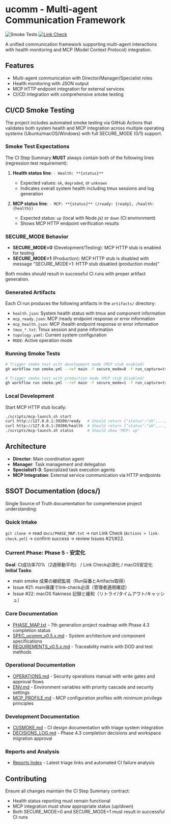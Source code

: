 # ucomm - Multi-agent Communication Framework

![Smoke Tests](https://github.com/Driedsandwich/ucomm/workflows/smoke/badge.svg)
[![Link Check](https://github.com/Driedsandwich/ucomm/actions/workflows/link-check.yml/badge.svg)](https://github.com/Driedsandwich/ucomm/actions/workflows/link-check.yml)

A unified communication framework supporting multi-agent interactions with health monitoring and MCP (Model Context Protocol) integration.

## Features

- Multi-agent communication with Director/Manager/Specialist roles
- Health monitoring with JSON output
- MCP HTTP endpoint integration for external services
- CI/CD integration with comprehensive smoke testing

## CI/CD Smoke Testing

The project includes automated smoke testing via GitHub Actions that validates both system health and MCP integration across multiple operating systems (Ubuntu/macOS/Windows) with full SECURE_MODE (0/1) support.

### Smoke Test Expectations

The CI Step Summary **MUST** always contain both of the following lines (regression test requirement):

1. **Health status line**: `- Health: **{status}**`
   - Expected values: `ok`, `degraded`, or `unknown`
   - Indicates overall system health including tmux sessions and log generation

2. **MCP status line**: `- MCP: **{status}** (/ready: {ready}, /health: {health})`
   - Expected status: `up` (local with Node.js) or `down` (CI environment)
   - Shows MCP HTTP endpoint verification results

### SECURE_MODE Behavior

- **SECURE_MODE=0** (Development/Testing): MCP HTTP stub is enabled for testing
- **SECURE_MODE=1** (Production): MCP HTTP stub is disabled with message "SECURE_MODE=1: HTTP stub disabled (production mode)"

Both modes should result in successful CI runs with proper artifact generation.

### Generated Artifacts

Each CI run produces the following artifacts in the `artifacts/` directory:

- `health.json`: System health status with tmux and component information
- `mcp_ready.json`: MCP /ready endpoint response or error information
- `mcp_health.json`: MCP /health endpoint response or error information
- `tmux_*.txt`: Tmux session and pane information
- `topology.yaml`: Current system configuration
- `MODE`: Active operation mode

### Running Smoke Tests

```bash
# Trigger smoke test with development mode (MCP stub enabled)
gh workflow run smoke.yml --ref main -f secure_mode=0 -f run_capture=true

# Trigger smoke test with production mode (MCP stub disabled)
gh workflow run smoke.yml --ref main -f secure_mode=1 -f run_capture=true
```

### Local Development

Start MCP HTTP stub locally:

```bash
./scripts/mcp-launch.sh start
curl http://127.0.0.1:39200/ready   # Should return {"status":"ok",...}
curl http://127.0.0.1:39200/health  # Should return {"status":"ok",...}
./scripts/mcp-launch.sh status      # Should show "MCP: up"
```

## Architecture

- **Director**: Main coordination agent
- **Manager**: Task management and delegation
- **Specialist1-3**: Specialized task execution agents
- **MCP Integration**: External service communication via HTTP endpoints

## SSOT Documentation (docs/)

Single Source of Truth documentation for comprehensive project understanding:

### Quick Intake
`git clone` → read `docs/PHASE_MAP.txt` → run Link Check (`Actions > link-check.yml`) → confirm success → review Issues #21/#22.

### Current Phase: Phase 5 - 安定化
**Goal**: CI成功率70%（2週移動平均） / Link Check必須化 / macOS安定化  
**Initial Tasks**: 
- main smoke 成果の継続監視（Run採番とArtifacts取得）
- Issue #21: main保護でlink-check必須（管理者適用確認）  
- Issue #22: macOS flakiness 記録と緩和（リトライ/タイムアウト/キャッシュ）

### Core Documentation
- [PHASE_MAP.txt](docs/PHASE_MAP.txt) - 7th generation project roadmap with Phase 4.3 completion status
- [SPEC_ucomm_v0.5.x.md](docs/SPEC_ucomm_v0.5.x.md) - System architecture and component specifications
- [REQUIREMENTS_v0.5.x.md](docs/REQUIREMENTS_v0.5.x.md) - Traceability matrix with DOD and test methods

### Operational Documentation  
- [OPERATIONS.md](docs/OPERATIONS.md) - Security operations manual with write gates and approval flows
- [ENV.md](docs/ENV.md) - Environment variables with priority cascade and security settings
- [MCP_PROFILE.md](docs/MCP_PROFILE.md) - MCP configuration profiles with minimum privilege principles

### Development Documentation
- [CI/SMOKE.md](docs/CI/SMOKE.md) - CI design documentation with triage system integration
- [DECISIONS_LOG.md](docs/DECISIONS_LOG.md) - Phase 4.3 completion decisions and workspace migration approval

### Reports and Analysis
- [Reports Index](docs/reports/README.md) - Latest triage links and automated CI failure analysis

## Contributing

Ensure all changes maintain the CI Step Summary contract:
- Health status reporting must remain functional
- MCP integration must show appropriate status (up/down)
- Both SECURE_MODE=0 and SECURE_MODE=1 must result in successful CI runs
